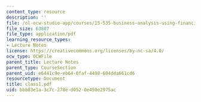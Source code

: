 ```yaml
---
content_type: resource
description: ''
file: /ol-ocw-studio-app/courses/15-535-business-analysis-using-financial-statements-spring-2003/bbb83e1a3c7c278ed0520e450e2975ac_class1.pdf
file_size: 63807
file_type: application/pdf
learning_resource_types:
- Lecture Notes
license: https://creativecommons.org/licenses/by-nc-sa/4.0/
ocw_type: OCWFile
parent_title: Lecture Notes
parent_type: CourseSection
parent_uid: e6441c9e-eb64-0faf-4498-604dda661cd6
resourcetype: Document
title: class1.pdf
uid: bbb83e1a-3c7c-278e-d052-0e450e2975ac
---
```

